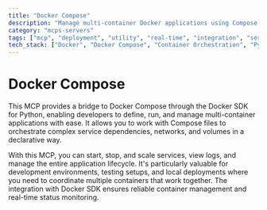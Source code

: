 ```yaml
---
title: "Docker Compose"
description: "Manage multi-container Docker applications using Compose files and the Docker SDK for Python."
category: "mcps-servers"
tags: ["mcp", "deployment", "utility", "real-time", "integration", "service"]
tech_stack: ["Docker", "Docker Compose", "Container Orchestration", "Python", "Multi-container Applications"]
---
```


# Docker Compose

This MCP provides a bridge to Docker Compose through the Docker SDK for Python, enabling developers to define, run, and manage multi-container applications with ease. It allows you to work with Compose files to orchestrate complex service dependencies, networks, and volumes in a declarative way.

With this MCP, you can start, stop, and scale services, view logs, and manage the entire application lifecycle. It's particularly valuable for development environments, testing setups, and local deployments where you need to coordinate multiple containers that work together. The integration with Docker SDK ensures reliable container management and real-time status monitoring.
